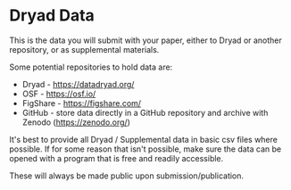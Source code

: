 # Dryad Data

This is the data you will submit with your paper, either to Dryad or another repository, or as supplemental materials. 

Some potential repositories to hold data are: 
 
- Dryad - https://datadryad.org/
- OSF - https://osf.io/
- FigShare - https://figshare.com/
- GitHub - store data directly in a GitHub repository and archive with Zenodo (https://zenodo.org/) 

  
It's best to provide all Dryad / Supplemental data in basic csv files where possible. If for some reason that isn't possible, make sure the data can be opened with a program that is free and readily accessible.  

These will always be made public upon submission/publication. 
